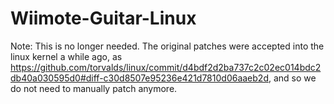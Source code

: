 # Wiimote-Guitar-Linux
Note: This is no longer needed. The original patches were accepted into the linux kernel a while ago, as https://github.com/torvalds/linux/commit/d4bdf2d2ba737c2c02ec014bdc2db40a030595d0#diff-c30d8507e95236e421d7810d06aaeb2d, and so we do not need to manually patch anymore.
